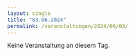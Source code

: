 ```yaml
---
layout: single
title: "03.06.2024"
permalink: /veranstaltungen/2024/06/03/
---
```


Keine Veranstaltung an diesem Tag.
